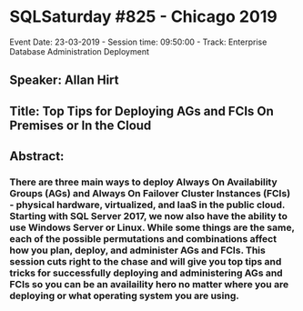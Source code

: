 # SQLSaturday #825 - Chicago 2019
Event Date: 23-03-2019 - Session time: 09:50:00 - Track: Enterprise Database Administration  Deployment
## Speaker: Allan Hirt
## Title: Top Tips for Deploying AGs and FCIs On Premises or In the Cloud
## Abstract:
### There are three main ways to deploy Always On Availability Groups (AGs) and Always On Failover Cluster Instances (FCIs) - physical hardware, virtualized, and IaaS in the public cloud. Starting with SQL Server 2017, we now also have the ability to use Windows Server or Linux. While some things are the same, each of the possible permutations and combinations affect how you plan, deploy, and administer AGs and FCIs. This session cuts right to the chase and will give you top tips and tricks for successfully deploying and administering AGs and FCIs so you can be an availaility hero no matter where you are deploying or what operating system you are using.
